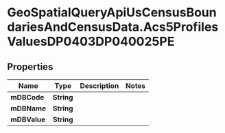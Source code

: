 # GeoSpatialQueryApiUsCensusBoundariesAndCensusData.Acs5ProfilesValuesDP0403DP040025PE

## Properties

Name | Type | Description | Notes
------------ | ------------- | ------------- | -------------
**mDBCode** | **String** |  | 
**mDBName** | **String** |  | 
**mDBValue** | **String** |  | 


